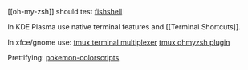 [[oh-my-zsh]]
should test [fishshell](https://fishshell.com/)

In KDE Plasma use native terminal features and [[Terminal Shortcuts]].

In xfce/gnome use: 
[tmux terminal multiplexer](https://github.com/tmux/tmux/wiki)
[tmux ohmyzsh plugin](https://github.com/ohmyzsh/ohmyzsh/tree/master/plugins/tmux)

Prettifying:
[pokemon-colorscripts](https://gitlab.com/phoneybadger/pokemon-colorscripts)
